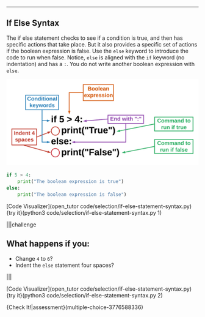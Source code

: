 ----------

## If Else Syntax

The if else statement checks to see if a condition is true, and then has specific actions that take place. But it also provides a specific set of actions if the boolean expression is false. Use the `else` keyword to introduce the code to run when false. Notice, `else` is aligned with the `if` keyword (no indentation) and has a `:`. You do not write another boolean expression with `else`.

![If Else Syntax](.guides/images/if-else-statement-syntax.png)

```python
if 5 > 4:
    print("The boolean expression is true")
else:
    print("The boolean expression is false")
```

[Code Visualizer](open_tutor code/selection/if-else-statement-syntax.py)
{try it}(python3 code/selection/if-else-statement-syntax.py 1)

|||challenge
## What happens if you:
* Change `4` to `6`?
* Indent the `else` statement four spaces?

|||

[Code Visualizer](open_tutor code/selection/if-else-statement-syntax.py)
{try it}(python3 code/selection/if-else-statement-syntax.py 2)

{Check It!|assessment}(multiple-choice-3776588336)

